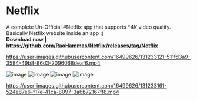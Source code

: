 # Netflix
 A complete Un-Official #Netflix app that supports **4K* video quality. Basically Netflix website inside an app :)  
 **Download now | https://github.com/RaoHammas/Netflix/releases/tag/Netflix**    
 
 
 https://user-images.githubusercontent.com/16499626/131233121-511fd3a9-3584-49b8-86d3-2096068deaf6.mp4

![image](https://user-images.githubusercontent.com/16499626/131233012-7ed34769-ee04-48c6-a79f-8102836788e6.png)
![image](https://user-images.githubusercontent.com/16499626/131233021-2b51cbfd-785d-4a7a-9c51-45071e3acf0d.png)
![image](https://user-images.githubusercontent.com/16499626/131233069-17999600-7e1b-4c2d-8b4f-230b191f505e.png)
![image](https://user-images.githubusercontent.com/16499626/131233075-d79bf625-7399-4056-820b-8208caf28c6c.png)


https://user-images.githubusercontent.com/16499626/131233161-524e87e6-f17e-41ca-8097-3a6b72167ff8.mp4







